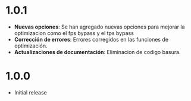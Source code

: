 # 1.0.1
- **Nuevas opciones**: Se han agregado nuevas opciones para mejorar la optimizacion como el fps bypass y el tps bypass
- **Corrección de errores**: Errores corregidos en las funciones de optimización.
- **Actualizaciones de documentación**: Eliminacion de codigo basura.

# 1.0.0
- Initial release
